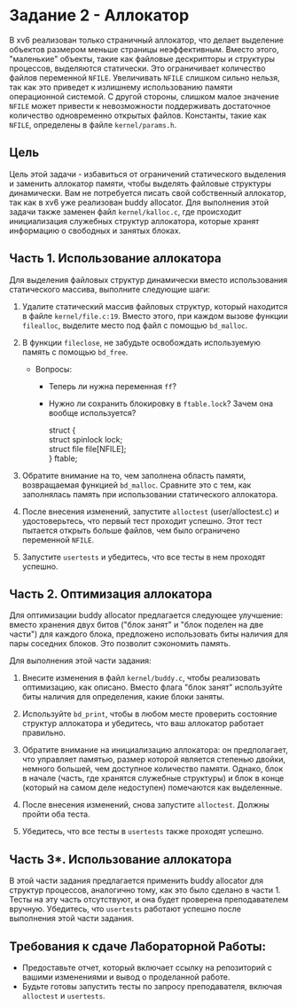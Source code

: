 # Задание 2 - Аллокатор

В xv6 реализован только страничный аллокатор, что делает выделение объектов размером меньше страницы неэффективным. Вместо этого, "маленькие" объекты, такие как файловые дескрипторы и структуры процессов, выделяются статически. Это ограничивает количество файлов переменной `NFILE`. Увеличивать `NFILE` слишком сильно нельзя, так как это приведет к излишнему использованию памяти операционной системой. С другой стороны, слишком малое значение `NFILE` может привести к невозможности поддерживать достаточное количество одновременно открытых файлов. Константы, такие как `NFILE`, определены в файле `kernel/params.h`.

## Цель

Цель этой задачи - избавиться от ограничений статического выделения и заменить аллокатор памяти, чтобы выделять файловые структуры динамически. Вам не потребуется писать свой собственный аллокатор, так как в xv6 уже реализован buddy allocator. Для выполнения этой задачи также заменен файл `kernel/kalloc.c`, где происходит инициализация служебных структур аллокатора, которые хранят информацию о свободных и занятых блоках.

## Часть 1. Использование аллокатора

Для выделения файловых структур динамически вместо использования статического массива, выполните следующие шаги:

1. Удалите статический массив файловых структур, который находится в файле `kernel/file.c:19`. Вместо этого, при каждом вызове функции `filealloc`, выделите место под файл с помощью `bd_malloc`.

2. В функции `fileclose`, не забудьте освобождать используемую память с помощью `bd_free`.

   - Вопросы: 
     - Теперь ли нужна переменная `ff`?
     - Нужно ли сохранить блокировку в `ftable.lock`? Зачем она вообще используется?

        struct {\
        struct spinlock lock;\
        struct file file[NFILE];\
        } ftable;


3. Обратите внимание на то, чем заполнена область памяти, возвращаемая функцией `bd_malloc`. Сравните это с тем, как заполнялась память при использовании статического аллокатора.

4. После внесения изменений, запустите `alloctest` (user/alloctest.c) и удостоверьтесь, что первый тест проходит успешно. Этот тест пытается открыть больше файлов, чем было ограничено переменной `NFILE`.

5. Запустите `usertests` и убедитесь, что все тесты в нем проходят успешно.

## Часть 2. Оптимизация аллокатора

Для оптимизации buddy allocator предлагается следующее улучшение: вместо хранения двух битов ("блок занят" и "блок поделен на две части") для каждого блока, предложено использовать биты наличия для пары соседних блоков. Это позволит сэкономить память.

Для выполнения этой части задания:

1. Внесите изменения в файл `kernel/buddy.c`, чтобы реализовать оптимизацию, как описано. Вместо флага "блок занят" используйте биты наличия для определения, какие блоки заняты.

2. Используйте `bd_print`, чтобы в любом месте проверить состояние структур аллокатора и убедитесь, что ваш аллокатор работает правильно.

3. Обратите внимание на инициализацию аллокатора: он предполагает, что управляет памятью, размер которой является степенью двойки, немного большей, чем доступное количество памяти. Однако, блок в начале (часть, где хранятся служебные структуры) и блок в конце (который на самом деле недоступен) помечаются как выделенные.

4. После внесения изменений, снова запустите `alloctest`. Должны пройти оба теста.

5. Убедитесь, что все тесты в `usertests` также проходят успешно.

## Часть 3*. Использование аллокатора

В этой части задания предлагается применить buddy allocator для структур процессов, аналогично тому, как это было сделано в части 1. Тесты на эту часть отсутствуют, и она будет проверена преподавателем вручную. Убедитесь, что `usertests` работают успешно после выполнения этой части задания.

## Требования к сдаче Лабораторной Работы:

- Предоставьте отчет, который включает ссылку на репозиторий с вашими изменениями и вывод о проделанной работе.
- Будьте готовы запустить тесты по запросу преподавателя, включая `alloctest` и `usertests`.
